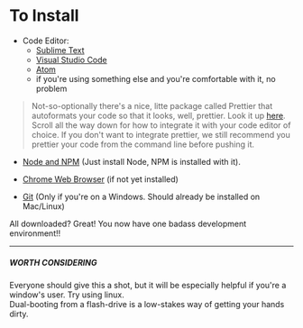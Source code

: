 To Install
====
+ Code Editor:
  + [Sublime Text](https://www.sublimetext.com/3 "Sublime Text")
  + [Visual Studio Code](https://code.visualstudio.com/ "Visual Studio Code")
  + [Atom](https://atom.io/ "Atom")
  + if you're using something else and you're comfortable with it, no problem

> Not-so-optionally there's a nice, litte package called Prettier that autoformats your code so that it looks, well, prettier. Look it up [here](https://github.com/prettier/prettier "Prettier").
> Scroll all the way down for how to integrate it with your code editor of choice.  If you don't want to integrate prettier, we still recommend you prettier your code from the command line before pushing it.

+ [Node and NPM](https://nodejs.org/en/ "NodeJS") (Just install Node, NPM is installed with it).

+ [Chrome Web Browser](https://www.google.com/chrome/browser/desktop/index.html "Chrome") (if not yet installed) 

+ [Git](https://git-scm.com/) (Only if you're on a Windows. Should already be installed on Mac/Linux)

All downloaded? Great! You now have one badass development environment!!

---
##### WORTH CONSIDERING
Everyone should give this a shot, but it will be especially helpful if you're a window's user.  Try using linux.  
Dual-booting from a flash-drive is a low-stakes way of getting your hands dirty.

